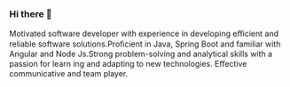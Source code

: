 ### Hi there 👋
Motivated software developer with experience in developing eﬃcient and reliable software solutions.Proﬁcient in Java,
Spring Boot and familiar with Angular and Node Js.Strong problem-solving and analytical skills with a passion for learn
ing and adapting to new technologies. Eﬀective communicative and team player.

<!--
**sagar46/sagar46** is a ✨ _special_ ✨ repository because its `README.md` (this file) appears on your GitHub profile.

Here are some ideas to get you started:

- 🔭 I’m currently working on ...
- 🌱 I’m currently learning ...
- 👯 I’m looking to collaborate on ...
- 🤔 I’m looking for help with ...
- 💬 Ask me about ...
- 📫 How to reach me: ...
- 😄 Pronouns: ...
- ⚡ Fun fact: ...
-->
